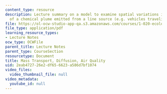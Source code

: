 ```yaml
---
content_type: resource
description: Lecture summary on a model to examine spatial variations in the concentration
  of a chemical plume emitted from a line source (e.g. vehicles traveling on a road).
file: https://ol-ocw-studio-app-qa.s3.amazonaws.com/courses/1-020-ecology-ii-engineering-for-sustainability-spring-2008/2eab472726e2df656623a586d7bf1074_lec12_13.pdf
file_type: application/pdf
learning_resource_types:
- Lecture Notes
ocw_type: OCWFile
parent_title: Lecture Notes
parent_type: CourseSection
resourcetype: Document
title: Mass Transport, Diffusion, Air Quality
uid: 2eab4727-26e2-df65-6623-a586d7bf1074
video_files:
  video_thumbnail_file: null
video_metadata:
  youtube_id: null
---
```

